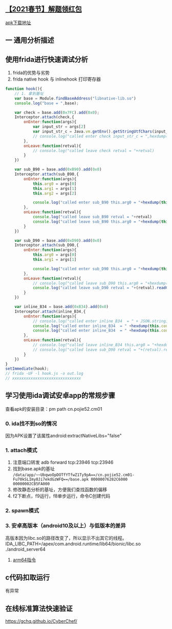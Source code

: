## [【2021春节】解题领红包](https://www.52pojie.cn/thread-1369661-1-1.html)
[apk下载地址](https://down.52pojie.cn/Challenge/Happy_New_Year_2021_Challenge.rar)

## 一 通用分析描述

## 使用frida进行快速调试分析
1. frida的优势与劣势
2. frida native hook 与 inlinehook 打印寄存器
```js
function hook(){
    // 1. 拿到基址
    var base = Module.findBaseAddress("libnative-lib.so")
    console.log("base = ",base);

    var check = base.add(0x7FC).add(0x0);
    Interceptor.attach(check,{
        onEnter:function(args){
            var input_str = args[2]
            var input_str_c = Java.vm.getEnv().getStringUtfChars(input_str)
            // console.log("called enter check input_str_c = ",hexdump(input_str_c))
        },
        onLeave:function(retval){
            // console.log("called leave check retval = "+retval)
        }
    })

    var sub_B90 = base.add(0xB90).add(0x0)
    Interceptor.attach(sub_B90,{
        onEnter:function(args){
            this.arg0 = args[0]
            this.arg1 = args[1]
            this.arg2 = args[2]

            console.log("called enter sub_B90 this.arg0 = "+hexdump(this.arg0)+"\nthis.arg1="+this.arg1+"\nthis.arg2"+hexdump(this.arg2))
        },
        onLeave:function(retval){
            console.log("called leave sub_B90 retval = "+retval)
            console.log("called leave sub_B90 this.arg0 = "+hexdump(this.arg0)+"\nthis.arg1="+this.arg1+"\nthis.arg2"+hexdump(this.arg2))
        }
    })

    var sub_D90 = base.add(0xD90).add(0x0)
    Interceptor.attach(sub_D90,{
        onEnter:function(args){
            this.arg0 = args[0]
            this.arg1 = args[1]

            console.log("called enter sub_D90 this.arg0 = "+hexdump(this.arg0)+"\nthis.arg1="+this.arg1)
        },
        onLeave:function(retval){
            // console.log("called leave sub_D90 this.arg0 = "+hexdump(this.arg0)+"\nthis.arg1="+this.arg1)
            console.log("called leave sub_D90 retval = "+(retval).readCString())
        }
    })

    var inline_B34 = base.add(0xB34).add(0x0)
    Interceptor.attach(inline_B34,{
        onEnter:function(args){
            // console.log("called enter inline_B34  = " + JSON.stringify(this.context))
            console.log("called enter inline_B34  = " +hexdump(this.context.x0))
            console.log("called enter inline_B34  = " +hexdump(this.context.x9))
        },
        onLeave:function(retval){
            // console.log("called leave inline_B34 this.arg0 = "+hexdump(this.arg0)+"\nthis.arg1="+this.arg1)
            // console.log("called leave sub_D90 retval = "+(retval).readCString())
        }
    })
}
setImmediate(hook);
// frida -UF -l hook.js -o out.log
// xxxxxxxxxxxxxxxxxxxxxxxxxxxxxx
```

## 学习使用ida调试安卓app的常规步骤

查看apk的安装目录：pm path cn.pojie52.cm01


### 0. ida找不到so的情况
 因为APK设置了该属性android:extractNativeLibs="false"

### 1. attach模式
1. 注意端口转发 adb forward tcp:23946 tcp:23946
2. 找到base.apk的基址
`/data/app/~~UbqwoOpDOTfYTfwZ1Ty9pA==/cn.pojie52.cm01-Fu70kSLImy0Ji7ekdGzWFQ==/base.apk	00000076282C6000	00000002CB5FA000`
3. 修改静态分析的基址，方便我们查找函数的偏移
4. f2下断点，f9运行，f8单步运行，命令C创建代码


### 2. spawn模式


### 3. 安卓高版本（android10及以上）与低版本的差异
高版本因为libc.so的路径改变了，所以显示不出其它的线程。IDA_LIBC_PATH=/apex/com.android.runtime/lib64/bionic/libc.so ./android_server64

1. [arm64指令](https://www.jianshu.com/p/08c0078c512b)

## c代码扣取运行
有异常

## 在线标准算法快速验证
https://gchq.github.io/CyberChef/

